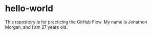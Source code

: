 # hello-world
This repository is for practicing the GitHub Flow.
My name is Jonathon Morgan, and I am 27 years old.
